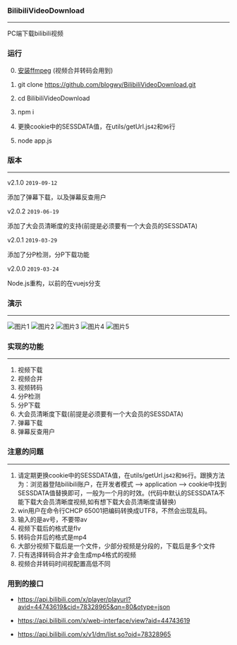### BilibiliVideoDownload
----
PC端下载bilibili视频

### 运行

0. [安装ffmpeg](http://ffmpeg.org/download.html) (视频合并转码会用到)

1. git clone https://github.com/blogwy/BilibiliVideoDownload.git

2. cd BilibiliVideoDownload

3. npm i

4. 更换cookie中的SESSDATA值，在utils/getUrl.js`42`和`96`行

5. node app.js

### 版本
----

v2.1.0 `2019-09-12`

添加了弹幕下载，以及弹幕反查用户

v2.0.2 `2019-06-19`

添加了大会员清晰度的支持(前提是必须要有一个大会员的SESSDATA)

v2.0.1 `2019-03-29`

添加了分P检测，分P下载功能

v2.0.0 `2019-03-24`

Node.js重构，以前的在vuejs分支

### 演示
----
![图片1](https://wong-1251253615.cos.ap-shanghai.myqcloud.com/BilibiliVideoDownload/%E5%B1%8F%E5%B9%95%E5%BF%AB%E7%85%A7%202019-03-24%20%E4%B8%8B%E5%8D%886.41.30.png)
![图片2](https://wong-1251253615.cos.ap-shanghai.myqcloud.com/BilibiliVideoDownload/%E5%B1%8F%E5%B9%95%E5%BF%AB%E7%85%A7%202019-03-24%20%E4%B8%8B%E5%8D%886.41.52.png)
![图片3](https://wong-1251253615.cos.ap-shanghai.myqcloud.com/BilibiliVideoDownload/%E5%B1%8F%E5%B9%95%E5%BF%AB%E7%85%A7%202019-03-24%20%E4%B8%8B%E5%8D%886.45.02.png)
![图片4](https://wong-1251253615.cos.ap-shanghai.myqcloud.com/BilibiliVideoDownload/%E5%B1%8F%E5%B9%95%E5%BF%AB%E7%85%A7%202019-03-24%20%E4%B8%8B%E5%8D%887.38.55.png)
![图片5](https://wong-1251253615.cos.ap-shanghai.myqcloud.com/BilibiliVideoDownload/excel.png)

### 实现的功能
----
1. 视频下载
2. 视频合并
3. 视频转码
4. 分P检测
5. 分P下载
6. 大会员清晰度下载(前提是必须要有一个大会员的SESSDATA)
7. 弹幕下载
8. 弹幕反查用户

### 注意的问题
----
1. 请定期更换cookie中的SESSDATA值，在utils/getUrl.js`42`和`96`行。跟换方法为：浏览器登陆bilibili账户，在开发者模式 --> application --> cookie中找到SESSDATA值替换即可，一般为一个月的时效。(代码中默认的SESSDATA不能下载大会员清晰度视频,如有想下载大会员清晰度请替换)
2. win用户在命令行CHCP 65001把编码转换成UTF8，不然会出现乱码。
3. 输入的是av号，不要带av
4. 视频下载后的格式是flv
5. 转码合并后的格式是mp4
6. 大部分视频下载后是一个文件，少部分视频是分段的，下载后是多个文件
7. 只有选择转码合并才会生成mp4格式的视频
8. 视频合并转码时间视配置高低不同

### 用到的接口

- https://api.bilibili.com/x/player/playurl?avid=44743619&cid=78328965&qn=80&otype=json

- https://api.bilibili.com/x/web-interface/view?aid=44743619

- https://api.bilibili.com/x/v1/dm/list.so?oid=78328965
